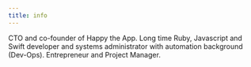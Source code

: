 ```yaml
---
title: info
---
```


CTO and co-founder of Happy the App. Long time Ruby, Javascript and Swift developer and systems administrator with automation background (Dev-Ops). Entrepreneur and Project Manager.

